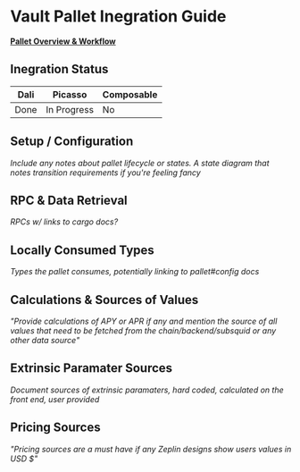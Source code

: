 # Vault Pallet Inegration Guide

[**Pallet Overview & Workflow**](../vault.md)

## Inegration Status

<!-- TODO -->

| Dali | Picasso     | Composable |
| ---- | ----------- | ---------- |
| Done | In Progress | No         |

## Setup / Configuration

*Include any notes about pallet lifecycle or states. A state diagram that notes 
transition requirements if you're feeling fancy*

## RPC & Data Retrieval

*RPCs w/ links to cargo docs?*

## Locally Consumed Types

*Types the pallet consumes, potentially linking to pallet#config docs* 

## Calculations & Sources of Values

*"Provide calculations of APY or APR if any and mention the source of all values 
that need to be fetched from the chain/backend/subsquid or any other data 
source"*

## Extrinsic Paramater Sources

*Document sources of extrinsic paramaters, hard coded, calculated on the front 
end, user provided*

## Pricing Sources

*"Pricing sources are a must have if any Zeplin designs show users values in USD 
$"*
